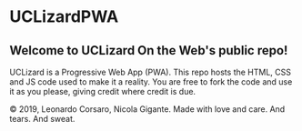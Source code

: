 # UCLizardPWA

## Welcome to UCLizard On the Web's public repo!
UCLizard is a Progressive Web App (PWA). This repo hosts the HTML, CSS and JS code used to make it a reality.
You are free to fork the code and use it as you please, giving credit where credit is due.

© 2019, Leonardo Corsaro, Nicola Gigante.
Made with love and care. And tears. And sweat.

